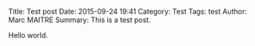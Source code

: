 Title: Test post
Date: 2015-09-24 19:41
Category: Test
Tags: test
Author: Marc MAITRE
Summary: This is a test post.

Hello world.
